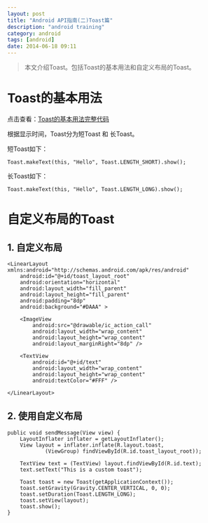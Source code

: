 ```yaml
---
layout: post
title: "Android API指南(二)Toast篇"
description: "android training"
category: android
tags: [android]
date: 2014-06-18 09:11
---
```



> 本文介绍Toast。包括Toast的基本用法和自定义布局的Toast。


<a name="anchor1"></a>
# Toast的基本用法

点击查看：[Toast的基本用法完整代码](TODO)



根据显示时间，Toast分为短Toast 和 长Toast。

短Toast如下：

    Toast.makeText(this, "Hello", Toast.LENGTH_SHORT).show();

长Toast如下：

    Toast.makeText(this, "Hello", Toast.LENGTH_LONG).show();




# 自定义布局的Toast

## 1. 自定义布局

    <LinearLayout xmlns:android="http://schemas.android.com/apk/res/android"
        android:id="@+id/toast_layout_root"
        android:orientation="horizontal"
        android:layout_width="fill_parent"
        android:layout_height="fill_parent"
        android:padding="8dp"
        android:background="#DAAA" >

        <ImageView 
            android:src="@drawable/ic_action_call"
            android:layout_width="wrap_content"
            android:layout_height="wrap_content"
            android:layout_marginRight="8dp" />

        <TextView
            android:id="@+id/text"
            android:layout_width="wrap_content"
            android:layout_height="wrap_content"
            android:textColor="#FFF" />

    </LinearLayout>


## 2. 使用自定义布局


    public void sendMessage(View view) {
        LayoutInflater inflater = getLayoutInflater();
        View layout = inflater.inflate(R.layout.toast,
                (ViewGroup) findViewById(R.id.toast_layout_root));

        TextView text = (TextView) layout.findViewById(R.id.text);
        text.setText("This is a custom toast");

        Toast toast = new Toast(getApplicationContext());
        toast.setGravity(Gravity.CENTER_VERTICAL, 0, 0); 
        toast.setDuration(Toast.LENGTH_LONG);
        toast.setView(layout);
        toast.show();
    }   



